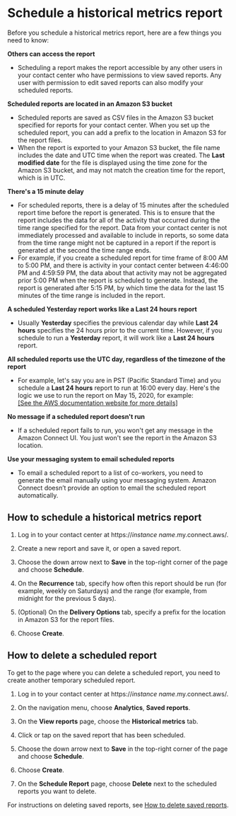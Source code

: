# Schedule a historical metrics report<a name="schedule-historical-metrics-report"></a>

Before you schedule a historical metrics report, here are a few things you need to know:

**Others can access the report**
+ Scheduling a report makes the report accessible by any other users in your contact center who have permissions to view saved reports\. Any user with permission to edit saved reports can also modify your scheduled reports\. 

**Scheduled reports are located in an Amazon S3 bucket**
+ Scheduled reports are saved as CSV files in the Amazon S3 bucket specified for reports for your contact center\. When you set up the scheduled report, you can add a prefix to the location in Amazon S3 for the report files\.
+ When the report is exported to your Amazon S3 bucket, the file name includes the date and UTC time when the report was created\. The **Last modified date** for the file is displayed using the time zone for the Amazon S3 bucket, and may not match the creation time for the report, which is in UTC\.

**There's a 15 minute delay**
+ For scheduled reports, there is a delay of 15 minutes after the scheduled report time before the report is generated\. This is to ensure that the report includes the data for all of the activity that occurred during the time range specified for the report\. Data from your contact center is not immediately processed and available to include in reports, so some data from the time range might not be captured in a report if the report is generated at the second the time range ends\. 
+ For example, if you create a scheduled report for time frame of 8:00 AM to 5:00 PM, and there is activity in your contact center between 4:46:00 PM and 4:59:59 PM, the data about that activity may not be aggregated prior 5:00 PM when the report is scheduled to generate\. Instead, the report is generated after 5:15 PM, by which time the data for the last 15 minutes of the time range is included in the report\.

**A scheduled Yesterday report works like a Last 24 hours report**
+ Usually **Yesterday** specifies the previous calendar day while **Last 24 hours** specifies the 24 hours prior to the current time\. However, if you schedule to run a **Yesterday** report, it will work like a **Last 24 hours** report\.

**All scheduled reports use the UTC day, regardless of the timezone of the report**
+ For example, let's say you are in PST \(Pacific Standard Time\) and you schedule a **Last 24 hours** report to run at 16:00 every day\. Here's the logic we use to run the report on May 15, 2020, for example:    
[\[See the AWS documentation website for more details\]](http://docs.aws.amazon.com/connect/latest/adminguide/schedule-historical-metrics-report.html)

**No message if a scheduled report doesn't run**
+ If a scheduled report fails to run, you won't get any message in the Amazon Connect UI\. You just won't see the report in the Amazon S3 location\. 

**Use your messaging system to email scheduled reports**
+ To email a scheduled report to a list of co\-workers, you need to generate the email manually using your messaging system\. Amazon Connect doesn’t provide an option to email the scheduled report automatically\. 

## How to schedule a historical metrics report<a name="howto-schedule-historical-metrics-report"></a>

1. Log in to your contact center at https://*instance name*\.my\.connect\.aws/\.

1. Create a new report and save it, or open a saved report\.

1. Choose the down arrow next to **Save** in the top\-right corner of the page and choose **Schedule**\.

1. On the **Recurrence** tab, specify how often this report should be run \(for example, weekly on Saturdays\) and the range \(for example, from midnight for the previous 5 days\)\.

1. \(Optional\) On the **Delivery Options** tab, specify a prefix for the location in Amazon S3 for the report files\.

1. Choose **Create**\.

## How to delete a scheduled report<a name="howto-delete-scheduled-report"></a>

To get to the page where you can delete a scheduled report, you need to create another temporary scheduled report\.

1. Log in to your contact center at https://*instance name*\.my\.connect\.aws/\.

1. On the navigation menu, choose **Analytics**, **Saved reports**\. 

1. On the **View reports** page, choose the **Historical metrics** tab\.

1. Click or tap on the saved report that has been scheduled\.

1. Choose the down arrow next to **Save** in the top\-right corner of the page and choose **Schedule**\.

1. Choose **Create**\. 

1. On the **Schedule Report** page, choose **Delete** next to the scheduled reports you want to delete\. 

For instructions on deleting saved reports, see [How to delete saved reports](save-reports.md#how-to-delete-saved-reports)\.